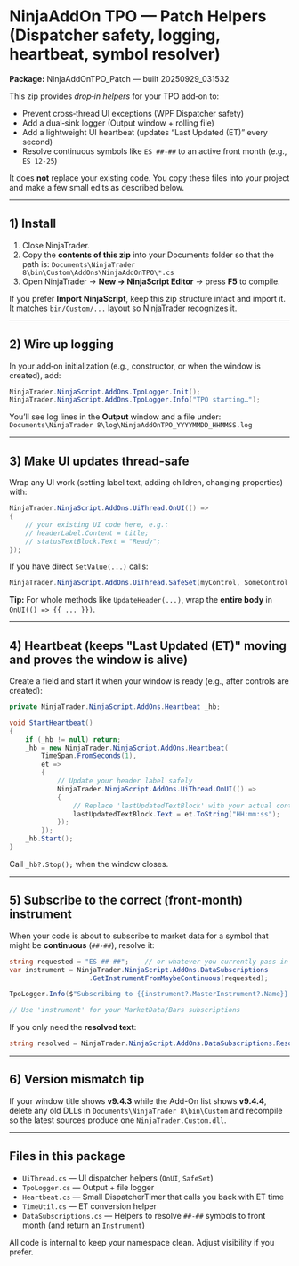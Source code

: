 # NinjaAddOn TPO — Patch Helpers (Dispatcher safety, logging, heartbeat, symbol resolver)

**Package:** NinjaAddOnTPO_Patch — built 20250929_031532

This zip provides *drop‑in helpers* for your TPO add‑on to:
- Prevent cross‑thread UI exceptions (WPF Dispatcher safety)
- Add a dual‑sink logger (Output window + rolling file)
- Add a lightweight UI heartbeat (updates “Last Updated (ET)” every second)
- Resolve continuous symbols like `ES ##-##` to an active front month (e.g., `ES 12-25`)

It does **not** replace your existing code. You copy these files into your project and
make a few small edits as described below.

---

## 1) Install

1. Close NinjaTrader.
2. Copy the **contents of this zip** into your Documents folder so that the path is:
   `Documents\NinjaTrader 8\bin\Custom\AddOns\NinjaAddOnTPO\*.cs`
3. Open NinjaTrader → **New → NinjaScript Editor** → press **F5** to compile.

If you prefer **Import NinjaScript**, keep this zip structure intact and import it.
It matches `bin/Custom/...` layout so NinjaTrader recognizes it.

---

## 2) Wire up logging

In your add‑on initialization (e.g., constructor, or when the window is created), add:

```csharp
NinjaTrader.NinjaScript.AddOns.TpoLogger.Init();
NinjaTrader.NinjaScript.AddOns.TpoLogger.Info("TPO starting…");
```

You’ll see log lines in the **Output** window and a file under:
`Documents\NinjaTrader 8\log\NinjaAddOnTPO_YYYYMMDD_HHMMSS.log`

---

## 3) Make UI updates thread‑safe

Wrap any UI work (setting label text, adding children, changing properties) with:

```csharp
NinjaTrader.NinjaScript.AddOns.UiThread.OnUI(() =>
{
    // your existing UI code here, e.g.:
    // headerLabel.Content = title;
    // statusTextBlock.Text = "Ready";
});
```

If you have direct `SetValue(...)` calls:

```csharp
NinjaTrader.NinjaScript.AddOns.UiThread.SafeSet(myControl, SomeControl.SomeProperty, value);
```

**Tip:** For whole methods like `UpdateHeader(...)`, wrap the **entire body** in `OnUI(() => {{ ... }})`.

---

## 4) Heartbeat (keeps "Last Updated (ET)" moving and proves the window is alive)

Create a field and start it when your window is ready (e.g., after controls are created):

```csharp
private NinjaTrader.NinjaScript.AddOns.Heartbeat _hb;

void StartHeartbeat()
{
    if (_hb != null) return;
    _hb = new NinjaTrader.NinjaScript.AddOns.Heartbeat(
        TimeSpan.FromSeconds(1),
        et =>
        {
            // Update your header label safely
            NinjaTrader.NinjaScript.AddOns.UiThread.OnUI(() =>
            {
                // Replace 'lastUpdatedTextBlock' with your actual control name
                lastUpdatedTextBlock.Text = et.ToString("HH:mm:ss");
            });
        });
    _hb.Start();
}
```

Call `_hb?.Stop();` when the window closes.

---

## 5) Subscribe to the correct (front‑month) instrument

When your code is about to subscribe to market data for a symbol that might be **continuous** (`##-##`), resolve it:

```csharp
string requested = "ES ##-##";    // or whatever you currently pass in
var instrument = NinjaTrader.NinjaScript.AddOns.DataSubscriptions
                    .GetInstrumentFromMaybeContinuous(requested);

TpoLogger.Info($"Subscribing to {{instrument?.MasterInstrument?.Name}} ({requested}→{{instrument?.FullName}})");

// Use 'instrument' for your MarketData/Bars subscriptions
```

If you only need the **resolved text**:
```csharp
string resolved = NinjaTrader.NinjaScript.AddOns.DataSubscriptions.ResolveFrontMonth("NQ ##-##");
```

---

## 6) Version mismatch tip

If your window title shows **v9.4.3** while the Add-On list shows **v9.4.4**, delete any
old DLLs in `Documents\NinjaTrader 8\bin\Custom` and recompile so the latest sources produce one `NinjaTrader.Custom.dll`.

---

## Files in this package

- `UiThread.cs` — UI dispatcher helpers (`OnUI`, `SafeSet`)
- `TpoLogger.cs` — Output + file logger
- `Heartbeat.cs` — Small DispatcherTimer that calls you back with ET time
- `TimeUtil.cs` — ET conversion helper
- `DataSubscriptions.cs` — Helpers to resolve `##-##` symbols to front month (and return an `Instrument`)

All code is internal to keep your namespace clean. Adjust visibility if you prefer.